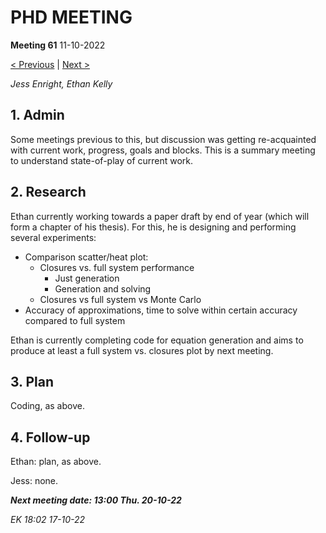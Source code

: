 # PHD MEETING

__Meeting 61__
11-10-2022

[< Previous](../08/60_04-08-22.md) | [Next >]()

_Jess Enright,_
_Ethan Kelly_


## 1. Admin

Some meetings previous to this, but discussion was getting re-acquainted with current work, progress, goals and blocks. This is a summary meeting to understand state-of-play of current work.

## 2. Research

Ethan currently working towards a paper draft by end of year (which will form a chapter of his thesis). For this, he is designing and performing several experiments:
- Comparison scatter/heat plot:
	- Closures vs. full system performance
		- Just generation
		- Generation and solving
	- Closures vs full system vs Monte Carlo
- Accuracy of approximations, time to solve within certain accuracy compared to full system

Ethan is currently completing code for equation generation and aims to produce at least a full system vs. closures plot by next meeting.


## 3. Plan

Coding, as above.



## 4. Follow-up

Ethan: plan, as above.

Jess: none.


**_Next meeting date: 13:00 Thu. 20-10-22_**



_EK 18:02 17-10-22_
